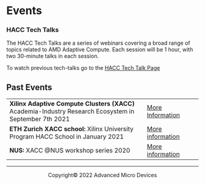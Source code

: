 

# Events

### HACC Tech Talks

The HACC Tech Talks are a series of webinars covering a broad range of topics related to AMD Adaptive Compute. Each session will be 1 hour, with two 30-minute talks in each session. 


To watch previous tech-talks go to the <a href="./xacc_tech_talks.html#past-talks">HACC Tech Talk Page</a>

## Past Events

<table class="responsive">
  <tr>
    <td>
      <strong> Xilinx Adaptive Compute Clusters (XACC) </strong> Academia-Industry Research Ecosystem in September 7th 2021
    </td>
    <td>
      <a href="adapt_2021.html">More Information</a>
    </td>
  </tr>
  <tr>
    <td width="800">
      <strong>ETH Zurich XACC school: </strong>Xilinx University Program HACC School in January 2021
    </td>
    <td width="200">
      <a href="xup_ethxacc_school_2021.html">More information</a>
    </td>
  </tr>
  <tr>
    <td>
      <strong>NUS: </strong>XACC @NUS workshop series 2020
    </td>
    <td>
      <a href="https://xaccnus.github.io/">More information</a>
    </td>
  </tr>
</table>



---------------------------------------

<p align="center">Copyright&copy; 2022 Advanced Micro Devices</p>
